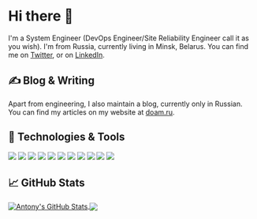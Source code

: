 # Hi there 👋

I'm a System Engineer (DevOps Engineer/Site Reliability Engineer call it as you wish). I'm from Russia, currently living in Minsk, Belarus. You can find me on [Twitter](https://twitter.com/tonymadbrain), or on [LinkedIn](https://www.linkedin.com/in/antonyryabov/).

## &#x270d; Blog & Writing

Apart from engineering, I also maintain a blog, currently only in Russian. You can find my articles on my website at [doam.ru](https://doam.ru/).

## 🔧 Technologies & Tools
![](https://img.shields.io/badge/OS-Linux-informational?style=flat&logo=linux&logoColor=white&color=blue)
![](https://img.shields.io/badge/OS-Apple-informational?style=flat&logo=apple&logoColor=white&color=blue)
![](https://img.shields.io/badge/Editor-Visual_Studio_Code-informational?style=flat&logo=visual-studio-code&logoColor=white&color=blue)
![](https://img.shields.io/badge/Code-Ruby-informational?style=flat&logo=ruby&logoColor=white&color=blue)
![](https://img.shields.io/badge/Code-Golang-informational?style=flat&logo=go&logoColor=white&color=blue)
![](https://img.shields.io/badge/Code-JavaScript-informational?style=flat&logo=javascript&logoColor=white&color=blue)
![](https://img.shields.io/badge/Code-Python-informational?style=flat&logo=python&logoColor=white&color=blue)
![](https://img.shields.io/badge/Shell-Bash-informational?style=flat&logo=gnu-bash&logoColor=white&color=blue)
![](https://img.shields.io/badge/Tools-Docker-informational?style=flat&logo=docker&logoColor=white&color=blue)
![](https://img.shields.io/badge/Tools-Kubernetes-informational?style=flat&logo=kubernetes&logoColor=white&color=blue)
![](https://img.shields.io/badge/Cloud-Amazon-informational?style=flat&logo=amazon&logoColor=white&color=blue)

## &#x1f4c8; GitHub Stats

<a href="https://github.com/tonymadbrain/tonymadbrain">
  <img align="center" src="https://github-readme-stats.vercel.app/api?username=tonymadbrain&show_icons=true&line_height=27&count_private=true&title_color=ffffff&text_color=c9cacc&icon_color=2bbc8a&bg_color=1d1f21" alt="Antony's GitHub Stats" />
</a> 

<a href="https://github.com/tonymadbrain/tonymadbrain">
  <img align="center" src="https://github-readme-stats.vercel.app/api/top-langs/?username=tonymadbrain&hide=html,css&title_color=ffffff&text_color=c9cacc&icon_color=2bbc8a&bg_color=1d1f21" />
</a>

<!-- links to social media icons -->

<!-- icons with padding -->

[1.1]: http://i.imgur.com/tXSoThF.png (twitter icon with padding)
[2.1]: http://i.imgur.com/0o48UoR.png (github icon with padding)

<!-- icons without padding -->

[1.2]: http://i.imgur.com/wWzX9uB.png (twitter icon without padding)
[1.3]: https://simpleicons.org/icons/twitter.svg
[2.2]: http://i.imgur.com/9I6NRUm.png (github icon without padding)
[3.2]: https://raw.githubusercontent.com/MartinHeinz/MartinHeinz/master/linkedin-3-16.png (LinkedIn icon without padding)


<!-- links to your social media accounts -->

[1]: https://twitter.com/tonymadbrain
[2]: https://github.com/tonymadbrain
[3]: https://www.linkedin.com/in/antonyryabov/


<!-- Resources -->
<!-- Icons: https://simpleicons.org/ -->
<!-- GitHub Stats: https://github.com/anuraghazra/github-readme-stats -->
<!-- Emojis: https://emojipedia.org/emoji/ -->
<!-- HTML Emojis: https://www.fileformat.info/index.htm -->
<!-- Shields: https://shields.io/ -->
<!-- Awesome GitHub Profile README: https://github.com/abhisheknaiidu/awesome-github-profile-readme -->

<!--
**tonymadbrain/tonymadbrain** is a ✨ _special_ ✨ repository because its `README.md` (this file) appears on your GitHub profile.

- 🚀 Proficient in DevOps
- 🌱 Currently learning Gatsby.js
- 💬 Ask me about IT systems

Here are some ideas to get you started:

- 🔭 I’m currently working on ...
- 🌱 I’m currently learning ...
- 👯 I’m looking to collaborate on ...
- 🤔 I’m looking for help with ...
- 💬 Ask me about ...
- 📫 How to reach me: ...
- 😄 Pronouns: ...
- ⚡ Fun fact: ...
-->
